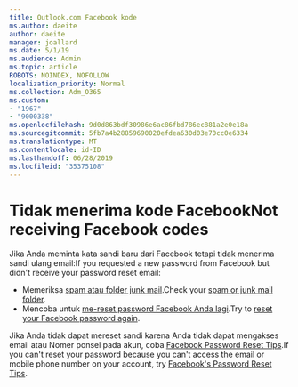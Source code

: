 ```yaml
---
title: Outlook.com Facebook kode
ms.author: daeite
author: daeite
manager: joallard
ms.date: 5/1/19
ms.audience: Admin
ms.topic: article
ROBOTS: NOINDEX, NOFOLLOW
localization_priority: Normal
ms.collection: Adm_O365
ms.custom:
- "1967"
- "9000338"
ms.openlocfilehash: 9d0d863bdf30986e6ac86fbd786ec881a2e0e18a
ms.sourcegitcommit: 5fb7a4b28859690020efdea630d03e70cc0e6334
ms.translationtype: MT
ms.contentlocale: id-ID
ms.lasthandoff: 06/28/2019
ms.locfileid: "35375108"
---
```

# <a name="not-receiving-facebook-codes"></a><span data-ttu-id="06314-102">Tidak menerima kode Facebook</span><span class="sxs-lookup"><span data-stu-id="06314-102">Not receiving Facebook codes</span></span>

<span data-ttu-id="06314-103">Jika Anda meminta kata sandi baru dari Facebook tetapi tidak menerima sandi ulang email:</span><span class="sxs-lookup"><span data-stu-id="06314-103">If you requested a new password from Facebook but didn't receive your password reset email:</span></span>

- <span data-ttu-id="06314-104">Memeriksa [spam atau folder junk mail](https://outlook.live.com/mail/junkemail).</span><span class="sxs-lookup"><span data-stu-id="06314-104">Check your [spam or junk mail folder](https://outlook.live.com/mail/junkemail).</span></span>
- <span data-ttu-id="06314-105">Mencoba untuk [me-reset password Facebook Anda lagi](https://www.facebook.com/help/213395615347144?helpref=faq_content).</span><span class="sxs-lookup"><span data-stu-id="06314-105">Try to [reset your Facebook password again](https://www.facebook.com/help/213395615347144?helpref=faq_content).</span></span>

<span data-ttu-id="06314-106">Jika Anda tidak dapat mereset sandi karena Anda tidak dapat mengakses email atau Nomer ponsel pada akun, coba [Facebook Password Reset Tips](https://www.facebook.com/help/218815984812734).</span><span class="sxs-lookup"><span data-stu-id="06314-106">If you can't reset your password because you can't access the email or mobile phone number on your account, try [Facebook's Password Reset Tips](https://www.facebook.com/help/218815984812734).</span></span>